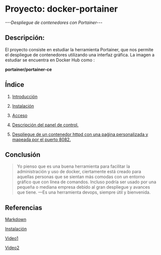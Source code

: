 # Proyecto: docker-portainer
*---Despliegue de contenedores con Portainer---*
## Descripción:
El proyecto consiste en estudiar la herramienta Portainer, que nos permite el despliegue de contenedores utilizando una interfaz gráfica.
La imagen a estudiar se encuentra en Docker Hub como :

**portainer/portainer-ce**

## Índice
1. [Introducción](https://github.com/estebancr1993/docker-portainer/blob/main/introduccion.md)

2. [Instalación](https://github.com/estebancr1993/docker-portainer/blob/main/instalacion.md)
3. [Acceso](https://github.com/estebancr1993/docker-portainer/blob/main/acceso.md) 
4. [Descripción del panel de control.](https://github.com/estebancr1993/docker-portainer/blob/main/descripcion.md)
5. [Despliegue de un contenedor httpd con una paǵina personalizada y mapeada por el puerto 8082.](https://github.com/estebancr1993/docker-portainer/blob/main/despliegue.md)


## Conclusión

> Yo pienso que es una buena herramienta para facilitar la administración y uso de docker, ciertamente está creado para aquellas personas que se sientan más comodas con un entorno gráfico que con línea de comandos. Incluso podría ser usado por una pequeña o mediana empresa debido al gran despliegue y avances que tiene. —Es una herramienta devops, siempre útil y bienvenida.

## Referencias

[Markdown](https://markdown.es/sintaxis-markdown/)

[Instalación](https://www.portainer.io/installation/)

[Video1](https://www.youtube.com/watch?v=TSot5AnS-mk&feature=youtu.be)

[Video2](https://www.youtube.com/watch?v=53BcgLdzgVc)
